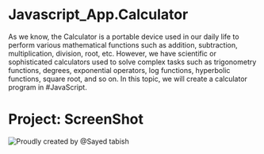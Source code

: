 # Javascript_App.Calculator
As we know, the Calculator is a portable device used in our daily life to perform various mathematical functions such as addition, subtraction, multiplication, division, root, etc. However, we have scientific or sophisticated calculators used to solve complex tasks such as trigonometry functions, degrees, exponential operators, log functions, hyperbolic functions, square root, and so on. In this topic, we will create a calculator program in #JavaScript.
# Project: ScreenShot

![Proudly created by @Sayed tabish](https://user-images.githubusercontent.com/93794214/145717508-ef4069f1-e5e3-4b72-8633-f51f618360b9.png)
